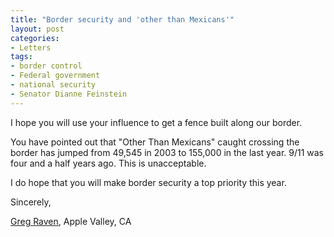 ```yaml
---
title: "Border security and 'other than Mexicans'"
layout: post
categories:
- Letters
tags:
- border control
- Federal government
- national security
- Senator Dianne Feinstein
---
```


I hope you will use your influence to get a fence built along our border.

You have pointed out that "Other Than Mexicans" caught crossing the border has jumped from 49,545 in 2003 to 155,000 in the last year. 9/11 was four and a half years ago. This is unacceptable.

I do hope that you will make border security a top priority this year.

Sincerely,

[Greg Raven](https://www.gregraven.org/), Apple Valley, CA
